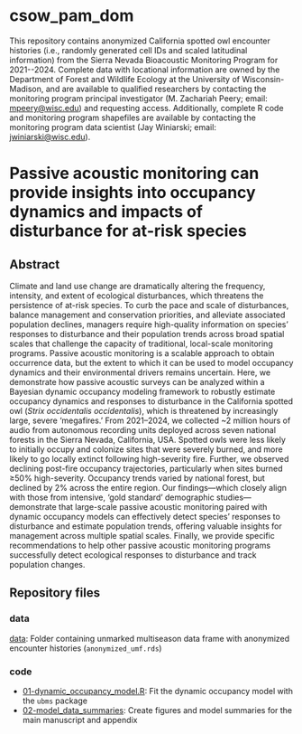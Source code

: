 # csow_pam_dom

This repository contains anonymized California spotted owl encounter histories (i.e., randomly generated cell IDs and scaled latitudinal information) from the Sierra Nevada Bioacoustic Monitoring Program for 2021--2024. Complete data with locational information are owned by the Department of Forest and Wildlife Ecology at the University of Wisconsin-Madison, and are available to qualified researchers by contacting the monitoring program principal investigator (M. Zachariah Peery; email: mpeery@wisc.edu) and requesting access. Additionally, complete R code and monitoring program shapefiles are available by contacting the monitoring program data scientist (Jay Winiarski; email: jwiniarski@wisc.edu).

# Passive acoustic monitoring can provide insights into occupancy dynamics and impacts of disturbance for at-risk species

## Abstract

Climate and land use change are dramatically altering the frequency, intensity, and extent of ecological disturbances, which threatens the persistence of at-risk species. To curb the pace and scale of disturbances, balance management and conservation priorities, and alleviate associated population declines, managers require high-quality information on species’ responses to disturbance and their population trends across broad spatial scales that challenge the capacity of traditional, local-scale monitoring programs. Passive acoustic monitoring is a scalable approach to obtain occurrence data, but the extent to which it can be used to model occupancy dynamics and their environmental drivers remains uncertain. Here, we demonstrate how passive acoustic surveys can be analyzed within a Bayesian dynamic occupancy modeling framework to robustly estimate occupancy dynamics and responses to disturbance in the California spotted owl (*Strix occidentalis occidentalis*), which is threatened by increasingly large, severe ‘megafires.’ From 2021–2024, we collected ~2 million hours of audio from autonomous recording units deployed across seven national forests in the Sierra Nevada, California, USA. Spotted owls were less likely to initially occupy and colonize sites that were severely burned, and more likely to go locally extinct following high-severity fire. Further, we observed declining post-fire occupancy trajectories, particularly when sites burned ≥50% high-severity. Occupancy trends varied by national forest, but declined by 2% across the entire region. Our findings—which closely align with those from intensive, ‘gold standard’ demographic studies—demonstrate that large-scale passive acoustic monitoring paired with dynamic occupancy models can effectively detect species’ responses to disturbance and estimate population trends, offering valuable insights for management across multiple spatial scales. Finally, we provide specific recommendations to help other passive acoustic monitoring programs successfully detect ecological responses to disturbance and track population changes.

## Repository files

### data

[data](./data): Folder containing unmarked multiseason data frame with anonymized encounter histories (`anonymized_umf.rds`)

### code

 * [01-dynamic_occupancy_model.R](01-dynamic_occupancy_model.R): Fit the dynamic occupancy model with the `ubms` package
 * [02-model_data_summaries](02-model_data_summaries): Create figures and model summaries for the main manuscript and appendix
